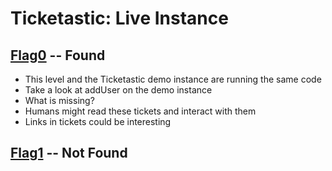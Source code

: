 # Ticketastic: Live Instance

## [Flag0](./flag0) -- Found

- This level and the Ticketastic demo instance are running the same code
- Take a look at addUser on the demo instance
- What is missing?
- Humans might read these tickets and interact with them
- Links in tickets could be interesting

## [Flag1](./flag1) -- Not Found
